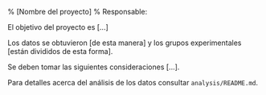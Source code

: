% [Nombre del proyecto]
% Responsable:

El objetivo del proyecto es [...]

Los datos se obtuvieron [de esta manera]
y los grupos experimentales [están divididos de esta forma].

Se deben tomar las siguientes consideraciones [...].

Para detalles acerca del análisis de los datos consultar `analysis/README.md`.

